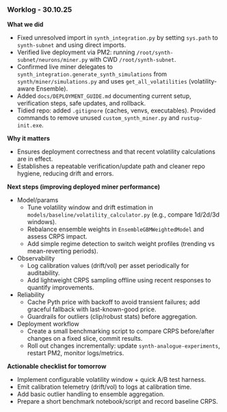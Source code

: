 ### Worklog - 30.10.25

**What we did**
- Fixed unresolved import in `synth_integration.py` by setting `sys.path` to `synth-subnet` and using direct imports.
- Verified live deployment via PM2: running `/root/synth-subnet/neurons/miner.py` with CWD `/root/synth-subnet`.
- Confirmed live miner delegates to `synth_integration.generate_synth_simulations` from `synth/miner/simulations.py` and uses `get_all_volatilities` (volatility-aware Ensemble).
- Added `docs/DEPLOYMENT_GUIDE.md` documenting current setup, verification steps, safe updates, and rollback.
- Tidied repo: added `.gitignore` (caches, venvs, executables). Provided commands to remove unused `custom_synth_miner.py` and `rustup-init.exe`.

**Why it matters**
- Ensures deployment correctness and that recent volatility calculations are in effect.
- Establishes a repeatable verification/update path and cleaner repo hygiene, reducing drift and errors.

**Next steps (improving deployed miner performance)**
- Model/params
  - Tune volatility window and drift estimation in `models/baseline/volatility_calculator.py` (e.g., compare 1d/2d/3d windows).
  - Rebalance ensemble weights in `EnsembleGBMWeightedModel` and assess CRPS impact.
  - Add simple regime detection to switch weight profiles (trending vs mean-reverting periods).
- Observability
  - Log calibration values (drift/vol) per asset periodically for auditability.
  - Add lightweight CRPS sampling offline using recent responses to quantify improvements.
- Reliability
  - Cache Pyth price with backoff to avoid transient failures; add graceful fallback with last-known-good price.
  - Guardrails for outliers (clip/robust stats) before aggregation.
- Deployment workflow
  - Create a small benchmarking script to compare CRPS before/after changes on a fixed slice, commit results.
  - Roll out changes incrementally: update `synth-analogue-experiments`, restart PM2, monitor logs/metrics.

**Actionable checklist for tomorrow**
- Implement configurable volatility window + quick A/B test harness.
- Emit calibration telemetry (drift/vol) to logs at calibration time.
- Add basic outlier handling to ensemble aggregation.
- Prepare a short benchmark notebook/script and record baseline CRPS.


